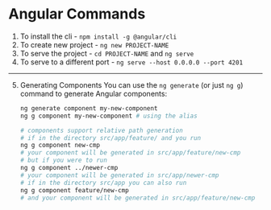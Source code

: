 # Angular Commands

1. To install the cli - `npm install -g @angular/cli`
2. To create new project - `ng new PROJECT-NAME`
3. To serve the project - `cd PROJECT-NAME` and `ng serve`
4. To serve to a different port - `ng serve --host 0.0.0.0 --port 4201`
_____________________________

5. Generating Components
    You can use the `ng generate` (or just `ng g`) command to generate Angular components:
    ```bash
    ng generate component my-new-component
    ng g component my-new-component # using the alias

    # components support relative path generation
    # if in the directory src/app/feature/ and you run
    ng g component new-cmp
    # your component will be generated in src/app/feature/new-cmp
    # but if you were to run
    ng g component ../newer-cmp
    # your component will be generated in src/app/newer-cmp
    # if in the directory src/app you can also run
    ng g component feature/new-cmp
    # and your component will be generated in src/app/feature/new-cmp
    ```